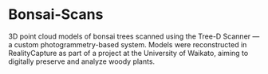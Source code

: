 # Bonsai-Scans
3D point cloud models of bonsai trees scanned using the Tree-D Scanner — a custom photogrammetry-based system. Models were reconstructed in RealityCapture as part of a project at the University of Waikato, aiming to digitally preserve and analyze woody plants.
